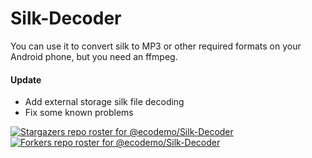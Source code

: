 # Silk-Decoder
You can use it to convert silk to MP3 or other required formats on your Android phone, but you need an ffmpeg.

#### Update
- Add external storage silk file decoding
- Fix some known problems

[![Stargazers repo roster for @ecodemo/Silk-Decoder](https://reporoster.com/stars/ecodemo/Silk-Decoder)](https://github.com/ecodemo/Silk-Decoder/stargazers)
[![Forkers repo roster for @ecodemo/Silk-Decoder](https://reporoster.com/forks/ecodemo/Silk-Decoder)](https://github.com/ecodemo/Silk-Decoder/network/members)
